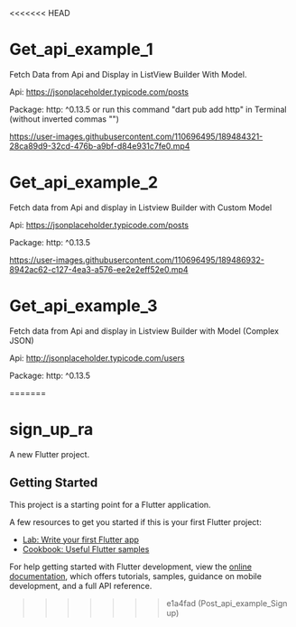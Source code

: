 <<<<<<< HEAD
# Get_api_example_1

Fetch Data from Api and Display in ListView Builder With Model.

Api: https://jsonplaceholder.typicode.com/posts


Package: http: ^0.13.5 or run this command "dart pub add http" in Terminal (without inverted commas "")




https://user-images.githubusercontent.com/110696495/189484321-28ca89d9-32cd-476b-a9bf-d84e931c7fe0.mp4


# Get_api_example_2
Fetch data from Api and display in Listview Builder with Custom Model

Api: https://jsonplaceholder.typicode.com/posts

Package:  http: ^0.13.5

https://user-images.githubusercontent.com/110696495/189486932-8942ac62-c127-4ea3-a576-ee2e2eff52e0.mp4






# Get_api_example_3
Fetch data from Api and display in Listview Builder with Model (Complex JSON)

Api: http://jsonplaceholder.typicode.com/users

Package:  http: ^0.13.5


=======
# sign_up_ra

A new Flutter project.

## Getting Started

This project is a starting point for a Flutter application.

A few resources to get you started if this is your first Flutter project:

- [Lab: Write your first Flutter app](https://docs.flutter.dev/get-started/codelab)
- [Cookbook: Useful Flutter samples](https://docs.flutter.dev/cookbook)

For help getting started with Flutter development, view the
[online documentation](https://docs.flutter.dev/), which offers tutorials,
samples, guidance on mobile development, and a full API reference.
>>>>>>> e1a4fad (Post_api_example_Sign up)
